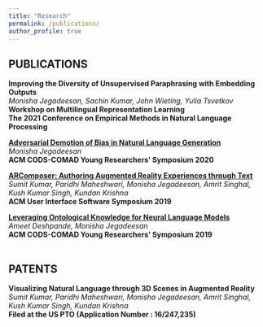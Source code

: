```yaml
---
title: "Research"
permalink: /publications/
author_profile: true
---
```

 

## PUBLICATIONS

**Improving the Diversity of Unsupervised Paraphrasing with Embedding Outputs** <br/>
_Monisha Jegadeesan, Sachin Kumar, John Wieting, Yulia Tsvetkov_ <br/>
**Workshop on Multilingual Representation Learning <br/>
The 2021 Conference on Empirical Methods in Natural Language Processing** <br/> 

**[Adversarial Demotion of Bias in Natural Language Generation](https://dl.acm.org/doi/abs/10.1145/3371158.3371229)** <br/>
_Monisha Jegadeesan_ <br/>
**ACM CODS-COMAD Young Researchers' Symposium 2020** <br/> 

**[ARComposer: Authoring Augmented Reality Experiences through Text](https://dl.acm.org/doi/10.1145/3332167.3357116)** <br/>
_Sumit Kumar, Paridhi Maheshwari, Monisha Jegadeesan, Amrit Singhal, Kush Kumar Singh, Kundan Krishna_ <br/>
**ACM User Interface Software Symposium 2019** <br/> 

**[Leveraging Ontological Knowledge for Neural Language Models](https://dl.acm.org/citation.cfm?id=3297059)** <br/>
_Ameet Deshpande, Monisha Jegadeesan_ <br/>
**ACM CODS-COMAD Young Researchers' Symposium 2019** <br/> <br/>


## PATENTS

**Visualizing Natural Language through 3D Scenes in Augmented Reality** <br/>
_Sumit Kumar, Paridhi Maheshwari, Monisha Jegadeesan, Amrit Singhal, Kush Kumar Singh, Kundan Krishna_ <br/>
**Filed at the US PTO (Application Number : 16/247,235)** <br/> <br/>

<!-- ## Dual Degree Thesis -->


